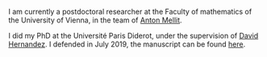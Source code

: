 ﻿---
# Display name
name: Léa Bittmann

# Username (this should match the folder name)
authors:
- admin

# Is this the primary user of the site?
superuser: true

# Role/position
role: Postdoctoral Researcher

# Organizations/Affiliations
organizations:
- name: Universität Wien, Faculty of Mathematics
  url: "https://mathematik.univie.ac.at/en/"

# Short bio (displayed in user profile at end of posts)
#bio: 

interests:
- Representation Theory
- Quantum Groups
- (Quantum) Cluster Algebras

education:
  courses:
  - course: PhD in Mathematics
    institution: Université Paris Diderot
    year: 2019
  - course: MSc in Mathematics
    institution: Université Paris Diderot
    year: 2015

# Social/Academic Networking
# For available icons, see: https://sourcethemes.com/academic/docs/widgets/#icons
#   For an email link, use "fas" icon pack, "envelope" icon, and a link in the
#   form "mailto:your-email@example.com" or "#contact" for contact widget.
social:
- icon: envelope
  icon_pack: fas
  link: 'mailto:lea.bittmann@imj-prg.fr'  # For a direct email link, use "mailto:test@example.org".
#- icon: twitter
#  icon_pack: fab
# link: https://twitter.com/GeorgeCushen
#- icon: google-scholar
#  icon_pack: ai
#  link: https://scholar.google.co.uk/citations?user=sIwtMXoAAAAJ
#- icon: github
#  icon_pack: fab
#  link: https://github.com/gcushen
- icon: arxiv
  icon_pack: ai
  link: https://arxiv.org/search/math?searchtype=author&query=Bittmann%2C+L
- icon: researchgate
  icon_pack: ai
  link: https://www.researchgate.net/profile/Lea_Bittmann
# Link to a PDF of your resume/CV from the About widget.
# To enable, copy your resume/CV to `static/files/cv.pdf` and uncomment the lines below.  
# - icon: cv
#   icon_pack: ai
#   link: files/cv.pdf

# Enter email to display Gravatar (if Gravatar enabled in Config)
email: ""
  
# Organizational groups that you belong to (for People widget)
#   Set this to `[]` or comment out if you are not using People widget.  
# user_groups:
# - Researchers
# - Visitors
---

I am currently a postdoctoral researcher at the Faculty of mathematics of the University of Vienna, in the team of [Anton Mellit](https://mellit.org/).

I did my PhD at the Université Paris Diderot, under the supervision of [David Hernandez](https://webusers.imj-prg.fr/~david.hernandez/). I defended in July 2019, the manuscript can be found [here](http://www.normalesup.org/~lbittmann/files/these.pdf). 

